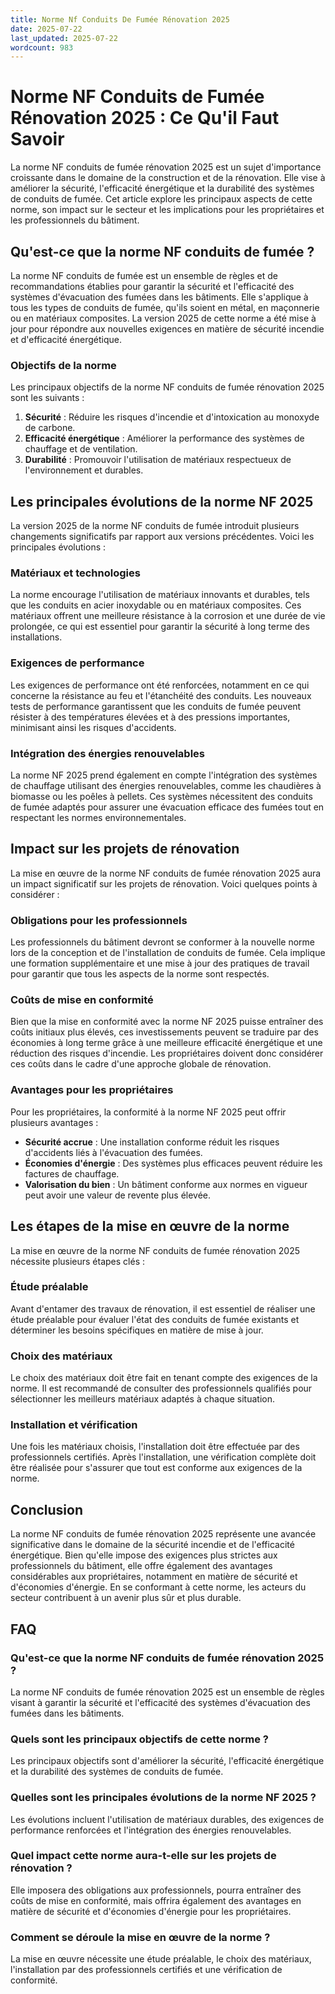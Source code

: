 ```yaml
---
title: Norme Nf Conduits De Fumée Rénovation 2025
date: 2025-07-22
last_updated: 2025-07-22
wordcount: 983
---
```


# Norme NF Conduits de Fumée Rénovation 2025 : Ce Qu'il Faut Savoir

La norme NF conduits de fumée rénovation 2025 est un sujet d'importance croissante dans le domaine de la construction et de la rénovation. Elle vise à améliorer la sécurité, l'efficacité énergétique et la durabilité des systèmes de conduits de fumée. Cet article explore les principaux aspects de cette norme, son impact sur le secteur et les implications pour les propriétaires et les professionnels du bâtiment.

## Qu'est-ce que la norme NF conduits de fumée ?

La norme NF conduits de fumée est un ensemble de règles et de recommandations établies pour garantir la sécurité et l'efficacité des systèmes d'évacuation des fumées dans les bâtiments. Elle s'applique à tous les types de conduits de fumée, qu'ils soient en métal, en maçonnerie ou en matériaux composites. La version 2025 de cette norme a été mise à jour pour répondre aux nouvelles exigences en matière de sécurité incendie et d'efficacité énergétique.

### Objectifs de la norme

Les principaux objectifs de la norme NF conduits de fumée rénovation 2025 sont les suivants :

1. **Sécurité** : Réduire les risques d'incendie et d'intoxication au monoxyde de carbone.
2. **Efficacité énergétique** : Améliorer la performance des systèmes de chauffage et de ventilation.
3. **Durabilité** : Promouvoir l'utilisation de matériaux respectueux de l'environnement et durables.

## Les principales évolutions de la norme NF 2025

La version 2025 de la norme NF conduits de fumée introduit plusieurs changements significatifs par rapport aux versions précédentes. Voici les principales évolutions :

### Matériaux et technologies

La norme encourage l'utilisation de matériaux innovants et durables, tels que les conduits en acier inoxydable ou en matériaux composites. Ces matériaux offrent une meilleure résistance à la corrosion et une durée de vie prolongée, ce qui est essentiel pour garantir la sécurité à long terme des installations.

### Exigences de performance

Les exigences de performance ont été renforcées, notamment en ce qui concerne la résistance au feu et l'étanchéité des conduits. Les nouveaux tests de performance garantissent que les conduits de fumée peuvent résister à des températures élevées et à des pressions importantes, minimisant ainsi les risques d'accidents.

### Intégration des énergies renouvelables

La norme NF 2025 prend également en compte l'intégration des systèmes de chauffage utilisant des énergies renouvelables, comme les chaudières à biomasse ou les poêles à pellets. Ces systèmes nécessitent des conduits de fumée adaptés pour assurer une évacuation efficace des fumées tout en respectant les normes environnementales.

## Impact sur les projets de rénovation

La mise en œuvre de la norme NF conduits de fumée rénovation 2025 aura un impact significatif sur les projets de rénovation. Voici quelques points à considérer :

### Obligations pour les professionnels

Les professionnels du bâtiment devront se conformer à la nouvelle norme lors de la conception et de l'installation de conduits de fumée. Cela implique une formation supplémentaire et une mise à jour des pratiques de travail pour garantir que tous les aspects de la norme sont respectés.

### Coûts de mise en conformité

Bien que la mise en conformité avec la norme NF 2025 puisse entraîner des coûts initiaux plus élevés, ces investissements peuvent se traduire par des économies à long terme grâce à une meilleure efficacité énergétique et une réduction des risques d'incendie. Les propriétaires doivent donc considérer ces coûts dans le cadre d'une approche globale de rénovation.

### Avantages pour les propriétaires

Pour les propriétaires, la conformité à la norme NF 2025 peut offrir plusieurs avantages :

- **Sécurité accrue** : Une installation conforme réduit les risques d'accidents liés à l'évacuation des fumées.
- **Économies d'énergie** : Des systèmes plus efficaces peuvent réduire les factures de chauffage.
- **Valorisation du bien** : Un bâtiment conforme aux normes en vigueur peut avoir une valeur de revente plus élevée.

## Les étapes de la mise en œuvre de la norme

La mise en œuvre de la norme NF conduits de fumée rénovation 2025 nécessite plusieurs étapes clés :

### Étude préalable

Avant d'entamer des travaux de rénovation, il est essentiel de réaliser une étude préalable pour évaluer l'état des conduits de fumée existants et déterminer les besoins spécifiques en matière de mise à jour.

### Choix des matériaux

Le choix des matériaux doit être fait en tenant compte des exigences de la norme. Il est recommandé de consulter des professionnels qualifiés pour sélectionner les meilleurs matériaux adaptés à chaque situation.

### Installation et vérification

Une fois les matériaux choisis, l'installation doit être effectuée par des professionnels certifiés. Après l'installation, une vérification complète doit être réalisée pour s'assurer que tout est conforme aux exigences de la norme.

## Conclusion

La norme NF conduits de fumée rénovation 2025 représente une avancée significative dans le domaine de la sécurité incendie et de l'efficacité énergétique. Bien qu'elle impose des exigences plus strictes aux professionnels du bâtiment, elle offre également des avantages considérables aux propriétaires, notamment en matière de sécurité et d'économies d'énergie. En se conformant à cette norme, les acteurs du secteur contribuent à un avenir plus sûr et plus durable.

## FAQ

### Qu'est-ce que la norme NF conduits de fumée rénovation 2025 ?

La norme NF conduits de fumée rénovation 2025 est un ensemble de règles visant à garantir la sécurité et l'efficacité des systèmes d'évacuation des fumées dans les bâtiments.

### Quels sont les principaux objectifs de cette norme ?

Les principaux objectifs sont d'améliorer la sécurité, l'efficacité énergétique et la durabilité des systèmes de conduits de fumée.

### Quelles sont les principales évolutions de la norme NF 2025 ?

Les évolutions incluent l'utilisation de matériaux durables, des exigences de performance renforcées et l'intégration des énergies renouvelables.

### Quel impact cette norme aura-t-elle sur les projets de rénovation ?

Elle imposera des obligations aux professionnels, pourra entraîner des coûts de mise en conformité, mais offrira également des avantages en matière de sécurité et d'économies d'énergie pour les propriétaires.

### Comment se déroule la mise en œuvre de la norme ?

La mise en œuvre nécessite une étude préalable, le choix des matériaux, l'installation par des professionnels certifiés et une vérification de conformité.